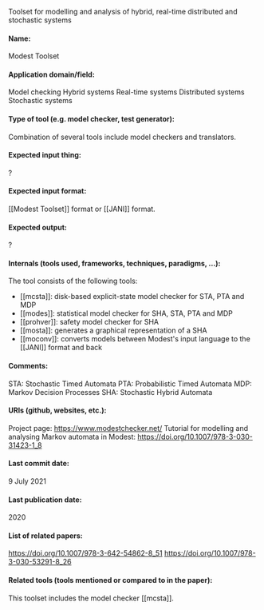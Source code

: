 Toolset for modelling and analysis of hybrid, real-time distributed and stochastic systems

#### Name:
Modest Toolset

#### Application domain/field:
Model checking
Hybrid systems
Real-time systems
Distributed systems
Stochastic systems

#### Type of tool (e.g. model checker, test generator):
Combination of several tools include model checkers and translators.

#### Expected input thing:
?

#### Expected input format:
[[Modest Toolset]] format or [[JANI]] format.

#### Expected output:
?

#### Internals (tools used, frameworks, techniques, paradigms, ...):
The tool consists of the following tools:
- [[mcsta]]: disk-based explicit-state model checker for STA, PTA and MDP
- [[modes]]: statistical model checker for SHA, STA, PTA and MDP
- [[prohver]]: safety model checker for SHA
- [[mosta]]: generates a graphical representation of a SHA
- [[moconv]]: converts models between Modest's input language to the [[JANI]] format and back

#### Comments:
STA: Stochastic Timed Automata
PTA: Probabilistic Timed Automata
MDP: Markov Decision Processes
SHA: Stochastic Hybrid Automata

#### URIs (github, websites, etc.):
Project page: https://www.modestchecker.net/
Tutorial for modelling and analysing Markov automata in Modest: https://doi.org/10.1007/978-3-030-31423-1_8

#### Last commit date:
9 July 2021

#### Last publication date:
2020

#### List of related papers:
https://doi.org/10.1007/978-3-642-54862-8_51
https://doi.org/10.1007/978-3-030-53291-8_26

#### Related tools (tools mentioned or compared to in the paper):
This toolset includes the model checker [[mcsta]].